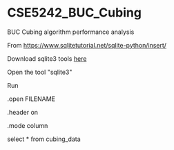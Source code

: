 # CSE5242_BUC_Cubing
BUC Cubing algorithm performance analysis

From https://www.sqlitetutorial.net/sqlite-python/insert/

Download sqlite3 tools [here](https://www.sqlite.org/download.html)

Open the tool "sqlite3"

Run 

.open FILENAME

.header on

.mode column

select * from cubing_data
